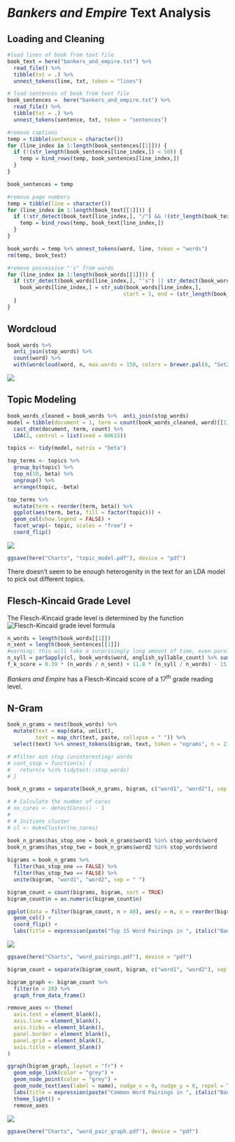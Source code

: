 *Bankers and Empire* Text Analysis
================

## Loading and Cleaning

``` r
#load lines of book from text file
book_text = here("bankers_and_empire.txt") %>% 
  read_file() %>%
  tibble(txt = .) %>%
  unnest_tokens(line, txt, token = "lines")

# load sentences of book from text file
book_sentences =  here("bankers_and_empire.txt") %>% 
  read_file() %>%
  tibble(txt = .) %>% 
  unnest_tokens(sentence, txt, token = "sentences")

#remove captions
temp = tibble(sentence = character())
for (line_index in 1:length(book_sentences[[1]])) {
  if (!(str_length(book_sentences[line_index,]) < 50)) {
    temp = bind_rows(temp, book_sentences[line_index,])
  }
}

book_sentences = temp

#remove page numbers
temp = tibble(line = character())
for (line_index in 1:length(book_text[[1]])) {
  if (!str_detect(book_text[line_index,], "/") && !(str_length(book_text[line_index,]) < 50)) {
    temp = bind_rows(temp, book_text[line_index,])
  }
}

book_words = temp %>% unnest_tokens(word, line, token = "words")
rm(temp, book_text)

#remove possessive "'s" from words
for (line_index in 1:length(book_words[[1]])) {
  if (str_detect(book_words[line_index,], "’s") || str_detect(book_words[line_index,], "'s")) {
    book_words[line_index,] = str_sub(book_words[line_index,], 
                                     start = 1, end = (str_length(book_words[line_index,]) - 2))
  }
}
```

## Wordcloud

``` r
book_words %>%
  anti_join(stop_words) %>%
  count(word) %>%
  with(wordcloud(word, n, max.words = 150, colors = brewer.pal(8, "Set2")))
```

![](README_files/figure-gfm/wordcloud-1.png)<!-- -->

## Topic Modeling

``` r
book_words_cleaned = book_words %>%  anti_join(stop_words)
model = tibble(document = 1, term = count(book_words_cleaned, word)[[1]], count = count(book_words_cleaned, word)[[2]]) %>% 
  cast_dtm(document, term, count) %>% 
  LDA(2, control = list(seed = 60615))

topics <- tidy(model, matrix = "beta")

top_terms <- topics %>%
  group_by(topic) %>%
  top_n(10, beta) %>%
  ungroup() %>%
  arrange(topic, -beta)

top_terms %>%
  mutate(term = reorder(term, beta)) %>%
  ggplot(aes(term, beta, fill = factor(topic))) +
  geom_col(show.legend = FALSE) +
  facet_wrap(~ topic, scales = "free") +
  coord_flip()
```

![](README_files/figure-gfm/topic-modeling-1.png)<!-- -->

``` r
ggsave(here("Charts", "topic_model.pdf"), device = "pdf")
```

There doesn’t seem to be enough heterogenity in the text for an LDA
model to pick out different topics.

## Flesch-Kincaid Grade Level

The Flesch-Kincaid grade level is determined by the function
![Flesch-Kincaid grade level
formula](https://wikimedia.org/api/rest_v1/media/math/render/svg/8e68f5fc959d052d1123b85758065afecc4150c3)

``` r
n_words = length(book_words[[1]])
n_sent = length(book_sentences[[1]])
#warning: this will take a surprisingly long amount of time, even parallelized
n_syll = parSapply(cl, book_words$word, english_syllable_count) %>% sum()
f_k_score = 0.39 * (n_words / n_sent) + 11.8 * (n_syll / n_words) - 15.59
```

*Bankers and Empire* has a Flesch-Kincaid score of a 17<sup>th</sup>
grade reading level.

## N-Gram

``` r
book_n_grams = nest(book_words) %>% 
  mutate(text = map(data, unlist), 
         text = map_chr(text, paste, collapse = " ")) %>%
  select(text) %>% unnest_tokens(bigram, text, token = "ngrams", n = 2)

# #filter out stop (uninteresting) words
# cont_stop = function(x) {
#   return(x %in% tidytext::stop_words)
# }

book_n_grams = separate(book_n_grams, bigram, c("word1", "word2"), sep = " ")

# # Calculate the number of cores
# no_cores <- detectCores() - 1
#  
# # Initiate cluster
# cl <- makeCluster(no_cores)

book_n_grams$has_stop_one = book_n_grams$word1 %in% stop_words$word
book_n_grams$has_stop_two = book_n_grams$word2 %in% stop_words$word
  
bigrams = book_n_grams %>%
  filter(has_stop_one == FALSE) %>%
  filter(has_stop_two == FALSE) %>%
  unite(bigram, "word1", "word2", sep = " ")

bigram_count = count(bigrams, bigram, sort = TRUE)
bigram_count$n = as.numeric(bigram_count$n)

ggplot(data = filter(bigram_count, n > 48), aes(y = n, x = reorder(bigram, n))) + 
  geom_col() + 
  coord_flip() +
  labs(title = expression(paste("Top 15 Word Pairings in ", italic("Bankers and Empire"))), x = NULL, y = "Number of Observations")
```

![](README_files/figure-gfm/n-gram-1.png)<!-- -->

``` r
ggsave(here("Charts", "word_pairings.pdf"), device = "pdf")

bigram_count = separate(bigram_count, bigram, c("word1", "word2"), sep = " ")

bigram_graph <- bigram_count %>%
  filter(n > 20) %>%
  graph_from_data_frame()

remove_axes <- theme(
  axis.text = element_blank(),
  axis.line = element_blank(),
  axis.ticks = element_blank(),
  panel.border = element_blank(),
  panel.grid = element_blank(),
  axis.title = element_blank()
)

ggraph(bigram_graph, layout = "fr") +
  geom_edge_link(color = "grey") +
  geom_node_point(color = "grey") +
  geom_node_text(aes(label = name), nudge_x = 0, nudge_y = 0, repel = TRUE) +
  labs(title = expression(paste("Common Word Pairings in ", italic("Bankers and Empire")))) +
  theme_light() +
  remove_axes
```

![](README_files/figure-gfm/n-gram-2.png)<!-- -->

``` r
ggsave(here("Charts", "word_pair_graph.pdf"), device = "pdf")
```
